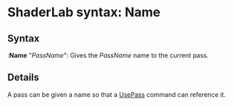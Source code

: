 ShaderLab syntax: Name
======================


Syntax
------

:__Name__ "_PassName_": Gives the _PassName_ name to the current pass.

Details
-------

A pass can be given a name so that a [UsePass](SL-UsePass.html) command can reference it.



